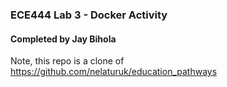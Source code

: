 ### ECE444 Lab 3 - Docker Activity
#### Completed by Jay Bihola

Note, this repo is a clone of https://github.com/nelaturuk/education_pathways
